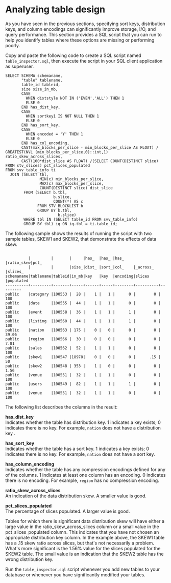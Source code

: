 # Analyzing table design<a name="c_analyzing-table-design"></a>

As you have seen in the previous sections, specifying sort keys, distribution keys, and column encodings can significantly improve storage, I/O, and query performance\. This section provides a SQL script that you can run to help you identify tables where these options are missing or performing poorly\. 

Copy and paste the following code to create a SQL script named `table_inspector.sql`, then execute the script in your SQL client application as superuser\. 

```
SELECT SCHEMA schemaname,
       "table" tablename,
       table_id tableid,
       size size_in_mb,
       CASE
         WHEN diststyle NOT IN ('EVEN','ALL') THEN 1
         ELSE 0
       END has_dist_key,
       CASE
         WHEN sortkey1 IS NOT NULL THEN 1
         ELSE 0
       END has_sort_key,
       CASE
         WHEN encoded = 'Y' THEN 1
         ELSE 0
       END has_col_encoding,
       CAST(max_blocks_per_slice - min_blocks_per_slice AS FLOAT) / GREATEST(NVL (min_blocks_per_slice,0)::int,1) ratio_skew_across_slices,
       CAST(100*dist_slice AS FLOAT) /(SELECT COUNT(DISTINCT slice) FROM stv_slices) pct_slices_populated
FROM svv_table_info ti
  JOIN (SELECT tbl,
               MIN(c) min_blocks_per_slice,
               MAX(c) max_blocks_per_slice,
               COUNT(DISTINCT slice) dist_slice
        FROM (SELECT b.tbl,
                     b.slice,
                     COUNT(*) AS c
              FROM STV_BLOCKLIST b
              GROUP BY b.tbl,
                       b.slice)
        WHERE tbl IN (SELECT table_id FROM svv_table_info)
        GROUP BY tbl) iq ON iq.tbl = ti.table_id;
```

The following sample shows the results of running the script with two sample tables, SKEW1 and SKEW2, that demonstrate the effects of data skew\.

```
 
          |         |       |     |has_  |has_ |has_    |ratio_skew|pct_
          |         |       |size_|dist_ |sort_|col_    |_across_  |slices_
schemaname|tablename|tableid|in_mb|key   |key  |encoding|slices    |populated
----------+---------+-------+-----+------+-----+--------+----------+---------
public    |category |100553 |  28 |    1 |   1 |      0 |        0 |      100
public    |date     |100555 |  44 |    1 |   1 |      0 |        0 |      100
public    |event    |100558 |  36 |    1 |   1 |      1 |        0 |      100
public    |listing  |100560 |  44 |    1 |   1 |      1 |        0 |      100
public    |nation   |100563 | 175 |    0 |   0 |      0 |        0 |    39.06
public    |region   |100566 |  30 |    0 |   0 |      0 |        0 |     7.81
public    |sales    |100562 |  52 |    1 |   1 |      0 |        0 |      100
public    |skew1    |100547 |18978|    0 |   0 |      0 |      .15 |       50
public    |skew2    |100548 | 353 |    1 |   0 |      0 |        0 |     1.56
public    |venue    |100551 |  32 |    1 |   1 |      0 |        0 |      100
public    |users    |100549 |  82 |    1 |   1 |      1 |        0 |      100
public    |venue    |100551 |  32 |    1 |   1 |      0 |        0 |      100
```

The following list describes the columns in the result:

 **has\_dist\_key**   
Indicates whether the table has distribution key\. 1 indicates a key exists; 0 indicates there is no key\. For example, `nation` does not have a distribution key \.

 **has\_sort\_key**   
Indicates whether the table has a sort key\. 1 indicates a key exists; 0 indicates there is no key\. For example, `nation` does not have a sort key\.

 **has\_column\_encoding**   
Indicates whether the table has any compression encodings defined for any of the columns\. 1 indicates at least one column has an encoding\. 0 indicates there is no encoding\. For example, `region` has no compression encoding\.

 **ratio\_skew\_across\_slices**   
An indication of the data distribution skew\. A smaller value is good\. 

 **pct\_slices\_populated**   
The percentage of slices populated\. A larger value is good\.

Tables for which there is significant data distribution skew will have either a large value in the ratio\_skew\_across\_slices column or a small value in the pct\_slices\_populated column\. This indicates that you have not chosen an appropriate distribution key column\. In the example above, the SKEW1 table has a \.15 skew ratio across slices, but that's not necessarily a problem\. What's more significant is the 1\.56% value for the slices populated for the SKEW2 table\. The small value is an indication that the SKEW2 table has the wrong distribution key\.

Run the `table_inspector.sql` script whenever you add new tables to your database or whenever you have significantly modified your tables\.